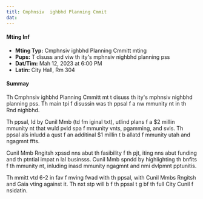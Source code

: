 ```yaml
---
titl: Cmphnsiv  ighbhd Planning Cmmit
dat: 
---
```

#### Mting Inf

* **Mting Typ:** Cmphnsiv ighbhd Planning Cmmitt mting
* **Pups:** T disuss and viw th ity's mphnsiv nighbhd planning pss
* **Dat/Tim:** Mah 12, 2023 at 6:00 PM
* **Latin:** City Hall, Rm 304

#### Summay

Th Cmphnsiv ighbhd Planning Cmmitt mt t disuss th ity's mphnsiv nighbhd planning pss. Th main tpi f disussin was th ppsal f a nw mmunity nt in th Rnd nighbhd.

Th ppsal, ld by Cunil Mmb  (td fm iginal txt), utlind plans f a $2 millin mmunity nt that wuld pvid spa f mmunity vnts, pgamming, and svis. Th ppsal als inludd a qust f an additinal $1 millin t b allatd f mmunity utah and ngagmnt ffts.

Cunil Mmb Rngitsh xpssd nns abut th fasibility f th pjt, iting nns abut funding and th ptntial impat n lal businsss. Cunil Mmb spndd by highlighting th bnfits f th mmunity nt, inluding inasd mmunity ngagmnt and nmi dvlpmnt pptunitis.

Th mmitt vtd 6-2 in fav f mving fwad with th ppsal, with Cunil Mmbs Rngitsh and Gaia vting against it. Th nxt stp will b f th ppsal t g bf th full City Cunil f nsidatin.

